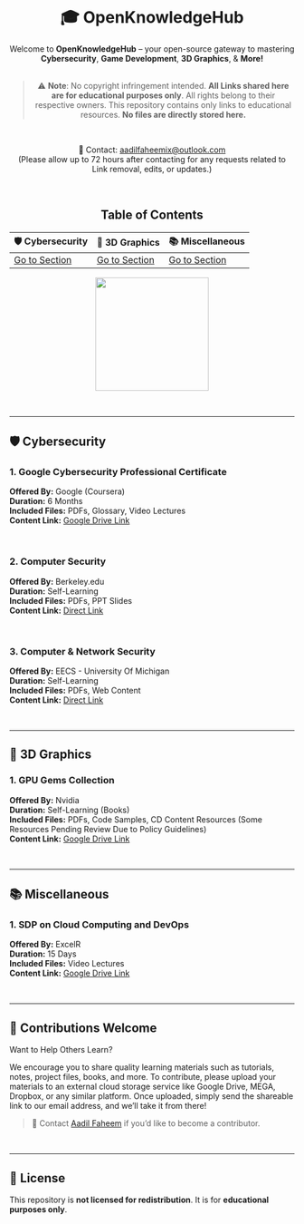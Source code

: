 <div align="center">

# 🎓 OpenKnowledgeHub

Welcome to **OpenKnowledgeHub** – your open-source gateway to mastering **Cybersecurity**, **Game Development**, **3D Graphics**, & **More!**  
<br>

> ⚠️ **Note**: No copyright infringement intended. **All Links shared here are for educational purposes only**. All rights belong to their respective owners. This repository contains only links to educational resources. **No files are directly stored here.**

<br>

📩 Contact: [aadilfaheemix@outlook.com](mailto:aadilfaheemix@outlook.com)  
(Please allow up to 72 hours after contacting for any requests related to Link removal, edits, or updates.)

<br>

## Table of Contents

| 🛡️ Cybersecurity | 🧊 3D Graphics  | 📚 Miscellaneous |
|------------------|--------------------|---------------|
| [Go to Section](#️-cybersecurity) | [Go to Section](#-3d-graphics) | [Go to Section](#-miscellaneous) |

<img
src="https://media2.giphy.com/media/v1.Y2lkPTc5MGI3NjExMnJpbmhoODNjNGZhcDRodWEyZmQzbXpheTlyZ2l0Y2hzNDFmYTJoNCZlcD12MV9pbnRlcm5hbF9naWZfYnlfaWQmY3Q9Zw/IPbS5R4fSUl5S/giphy.gif" height="200" />

</div>

<br>

---

## 🛡️ Cybersecurity
  
### 1. **Google Cybersecurity Professional Certificate**  
   **Offered By:** Google (Coursera)  
   **Duration:** 6 Months  
   **Included Files:** PDFs, Glossary, Video Lectures  
   **Content Link:** [Google Drive Link](https://drive.google.com/drive/folders/1DqyFnb-bnSZEynS3wc24AeQ-QKUF0gpV?usp=sharing)

  <br>

### 2. **Computer Security**  
   **Offered By:** Berkeley.edu   
   **Duration:** Self-Learning  
   **Included Files:** PDFs, PPT Slides  
   **Content Link:** [Direct Link](https://inst.eecs.berkeley.edu//~cs161/sp15/)

  <br>

### 3. **Computer & Network Security**  
   **Offered By:** EECS - University Of Michigan  
   **Duration:** Self-Learning  
   **Included Files:** PDFs, Web Content  
   **Content Link:** [Direct Link](https://www.eecs.umich.edu/courses/eecs588/)
   
   <br>

---

## 🧊 3D Graphics  
  
### 1. **GPU Gems Collection**  
   **Offered By:** Nvidia  
   **Duration:** Self-Learning (Books)  
   **Included Files:** PDFs, Code Samples, CD Content Resources (Some Resources Pending Review Due to Policy Guidelines)  
   **Content Link:** [Google Drive Link](https://drive.google.com/drive/folders/1OeHpeNBOAnqdURGTtuv4uAicrY0EeePE?usp=sharing)

   <br>

---

## 📚 Miscellaneous

### 1. **SDP on Cloud Computing and DevOps**  
   **Offered By:** ExcelR  
   **Duration:** 15 Days  
   **Included Files:** Video Lectures    
   **Content Link:** [Google Drive Link](https://drive.google.com/drive/folders/1nAEYT2QVCrlVHqOWafxkIwN_tSDKLT0F?usp=sharing)
   
   <br>


---

## 🤝 Contributions Welcome

Want to Help Others Learn?

We encourage you to share quality learning materials such as tutorials, notes, project files, books, and more. To contribute, please upload your materials to an external cloud storage service like Google Drive, MEGA, Dropbox, or any similar platform. Once uploaded, simply send the shareable link to our email address, and we’ll take it from there!
> 💬 Contact [Aadil Faheem](mailto:aadilfaheemix@outlook.com) if you’d like to become a contributor.

<br>

---

## 🧠 License

This repository is **not licensed for redistribution**. It is for **educational purposes only**.

